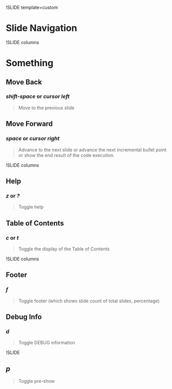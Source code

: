 !SLIDE template=custom

# Slide Navigation

!SLIDE columns

# Something

## Move Back

### *shift-space* or *cursor left*

> Move to the previous slide

## Move Forward

### *space* or *cursor right*

> Advance to the next slide or advance the next incremental bullet point
or show the end result of the code execution.

!SLIDE columns

## Help

### *z* or *?*

> Toggle help

## Table of Contents

### *c* or *t*

> Toggle the display of the Table of Contents

!SLIDE columns

## Footer

### *f*

> Toggle footer (which shows slide count of total slides, percentage)

## Debug Info

### *d*

> Toggle DEBUG information

!SLIDE

## *p*

> Toggle pre-show
